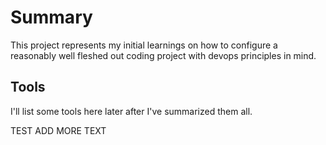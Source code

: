 # Summary
This project represents my initial learnings on how to configure a reasonably well fleshed out coding project with devops principles in mind.

## Tools

I'll list some tools here later after I've summarized them all. 

TEST ADD MORE TEXT